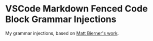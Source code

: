 # VSCode Markdown Fenced Code Block Grammar Injections

My grammar injections, based on [Matt Bierner's work](https://github.com/mjbvz/vscode-fenced-code-block-grammar-injection-example).
